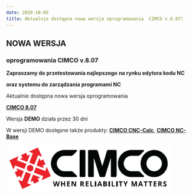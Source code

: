 ```yaml
---
date: 2020-18-05
title: Aktualnie dostępna nowa wersja oprogramowania  CIMCO v.8.07!
---
```


## **NOWA WERSJA**
### **oprogramowania CIMCO v.8.07**
**Zapraszamy do przetestowania najlepszego**
**na rynku edytora kodu NC**

**oraz systemu do zarządzania programami NC**



Aktualnie dostępna nowa wersja oprogramowania

[**CIMCO 8.07**](http://www.proaxis.pl/jwww/index.php?option=com_content&view=article&id=10&Itemid=9)



Wersja **DEMO** działa przez 30 dni



W wersji DEMO dostępne także produkty: **[CIMCO CNC-Calc](http://www.proaxis.pl/jwww/index.php?option=com_content&view=article&id=6&Itemid=43)**, **[CIMCO NC-Base](http://www.proaxis.pl/jwww/index.php?option=com_content&view=article&id=9&Itemid=4)**

![CIMCO](../../static/img/cimco_logo.png)
